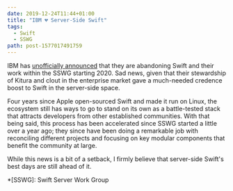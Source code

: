 ```yaml
---
date: 2019-12-24T11:44+01:00
title: "IBM 💔 Server-Side Swift"
tags:
  - Swift
  - SSWG
path: post-1577017491759
---
```


IBM has [unofficially announced](https://forums.swift.org/t/december-12th-2019/31735) that they are abandoning Swift and their work within the SSWG starting 2020. Sad news, given that their stewardship of Kitura and clout in the enterprise market gave a much-needed credence boost to Swift in the server-side space.

Four years since Apple open-sourced Swift and made it run on Linux, the ecosystem still has ways to go to stand on its own as a battle-tested stack that attracts developers from other established communities. With that being said, this process has been accelerated since SSWG started a little over a year ago; they since have been doing a remarkable job with reconciling different projects and focusing on key modular components that benefit the community at large.

While this news is a bit of a setback, I firmly believe that server-side Swift's best days are still ahead of it.

*[SSWG]: Swift Server Work Group
